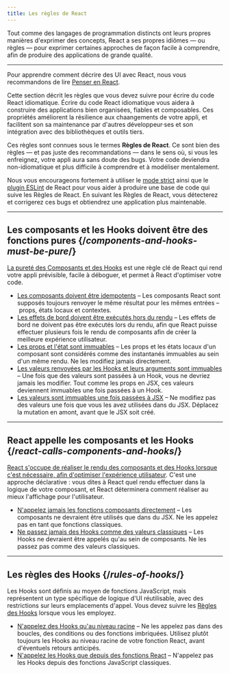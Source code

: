 ```yaml
---
title: Les règles de React
---
```


<Intro>

Tout comme des langages de programmation distincts ont leurs propres manières d'exprimer des concepts, React a ses propres idiômes — ou règles — pour exprimer certaines approches de façon facile à comprendre, afin de produire des applications de grande qualité.

</Intro>

<InlineToc />

---

<Note>

Pour apprendre comment décrire des UI avec React, nous vous recommandons de lire [Penser en React](/learn/thinking-in-react).

</Note>

Cette section décrit les règles que vous devez suivre pour écrire du code React idiomatique.  Écrire du code React idiomatique vous aidera à construire des applications bien organisées, fiables et composables.  Ces propriétés améliorent la résilience aux chaangements de votre appli, et facilitent son sa maintenance par d'autres développeur·ses et son intégration avec des bibliothèques et outils tiers.

Ces règles sont connues sous le termes **Règles de React**. Ce sont bien des règles — et pas juste des recommandations — dans le sens où, si vous les enfreignez, votre appli aura sans doute des bugs.  Votre code deviendra non-idiomatique et plus difficile à comprendre et à modéliser mentalement.

Nous vous encourageons fortement à utiliser le [mode strict](/reference/react/StrictMode) ainsi que le [plugin ESLint](https://www.npmjs.com/package/eslint-plugin-react-hooks) de React pour vous aider à produire une base de code qui suive les Règles de React.  En suivant les Règles de React, vous détecterez et corrigerez ces bugs et obtiendrez une application plus maintenable.

---

## Les composants et les Hooks doivent être des fonctions pures {/*components-and-hooks-must-be-pure*/}

[La pureté des Composants et des Hooks](/reference/rules/components-and-hooks-must-be-pure) est une règle clé de React qui rend votre appli prévisible, facile à déboguer, et permet à React d'optimiser votre code.

* [Les composants doivent être idempotents](/reference/rules/components-and-hooks-must-be-pure#components-and-hooks-must-be-idempotent) – Les composants React sont supposés toujours renvoyer le même résultat pour les mêmes entrées – props, états locaux et contextes.
* [Les effets de bord doivent être exécutés hors du rendu](/reference/rules/components-and-hooks-must-be-pure#side-effects-must-run-outside-of-render) – Les effets de bord ne doivent pas être exécutés lors du rendu, afin que React puisse effectuer plusieurs fois le rendu de composants afin de créer la meilleure expérience utilisateur.
* [Les props et l'état sont immuables](/reference/rules/components-and-hooks-must-be-pure#props-and-state-are-immutable) – Les props et les états locaux d'un composant sont considérés comme des instantanés immuables au sein d'un même rendu.  Ne les modifiez jamais directement.
* [Les valeurs renvoyées par les Hooks et leurs arguments sont immuables](/reference/rules/components-and-hooks-must-be-pure#return-values-and-arguments-to-hooks-are-immutable) – Une fois que des valeurs sont passées à un Hook, vous ne devriez jamais les modifier.  Tout comme les props en JSX, ces valeurs deviennent immuables une fois passées à un Hook.
* [Les valeurs sont immuables une fois passées à JSX](/reference/rules/components-and-hooks-must-be-pure#values-are-immutable-after-being-passed-to-jsx) – Ne modifiez pas des valeurs une fois que vous les avez utilisées dans du JSX.  Déplacez la mutation en amont, avant que le JSX soit créé.

---

## React appelle les composants et les Hooks {/*react-calls-components-and-hooks*/}

[React s'occupe de réaliser le rendu des composants et des Hooks lorsque c'est nécessaire, afin d'optimiser l'expérience utilisateur](/reference/rules/react-calls-components-and-hooks). C'est une approche déclarative : vous dites à React quel rendu effectuer dans la logique de votre composant, et React déterminera comment réaliser au mieux l'affichage pour l'utilisateur.

* [N'appelez jamais les fonctions composants directement](/reference/rules/react-calls-components-and-hooks#never-call-component-functions-directly) – Les composants ne devraient être utilisés que dans du JSX. Ne les appelez pas en tant que fonctions classiques.
* [Ne passez jamais des Hooks comme des valeurs classiques](/reference/rules/react-calls-components-and-hooks#never-pass-around-hooks-as-regular-values) – Les Hooks ne devraient être appelés qu'au sein de composants. Ne les passez pas comme des valeurs classiques.

---

## Les règles des Hooks {/*rules-of-hooks*/}

Les Hooks sont définis au moyen de fonctions JavaScript, mais représentent un type spécifique de logique d'UI réutilisable, avec des restrictions sur leurs emplacements d'appel. Vous devez suivre les [Règles des Hooks](/reference/rules/rules-of-hooks) lorsque vous les employez.

* [N'appelez des Hooks qu'au niveau racine](/reference/rules/rules-of-hooks#only-call-hooks-at-the-top-level) – Ne les appelez pas dans des boucles, des conditions ou des fonctions imbriquées.  Utilisez plutôt toujours les Hooks au niveau racine de votre fonction React, avant d'éventuels retours anticipés.
* [N'appelez les Hooks que depuis des fonctions React](/reference/rules/rules-of-hooks#only-call-hooks-from-react-functions) – N'appelez pas les Hooks depuis des fonctions JavaScript classiques.

